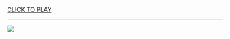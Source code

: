 
<a href="https://premium76.site?title=unblocked_games_youtube&ref=13M">CLICK TO PLAY</a></h3>
<hr>

<a href="https://premium76.site?title=unblocked_games_youtube&ref=13M"><img src="https://clearcache.store/games.png"></a>


